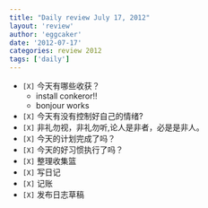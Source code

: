 ```yaml
---
title: "Daily review July 17, 2012" 
layout: 'review'
author: 'eggcaker'
date: '2012-07-17'
categories: review 2012
tags: ['daily']
---
```



  * `[X]` 今天有哪些收获？ 
    * install conkeror!! 
    * bonjour works 
  * `[X]` 今天有没有控制好自己的情绪? 
  * `[X]` 非礼勿视，非礼勿听,论人是非者，必是是非人。 
  * `[X]` 今天的计划完成了吗？ 
  * `[X]` 今天的好习惯执行了吗？ 
  * `[X]` 整理收集篮 
  * `[X]` 写日记 
  * `[X]` 记账 
  * `[X]` 发布日志草稿 


